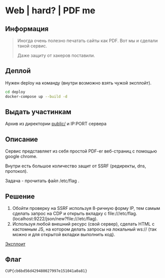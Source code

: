 # Web | hard? | PDF me

## Информация

> Иногда очень полезно печатать сайты как PDF. Вот мы и сделали такой сервис.
>
> Даже защиту от хакеров поставили.

## Деплой

Нужен deploy на команду (внутри возможно взять чужой эксплойт).
```sh
cd deploy
docker-compose up --build -d
```

## Выдать участинкам

Архив из директории [public/](public/) и IP:PORT сервера

## Описание

Сервис представляет из себя простой PDF-er веб-страниц с помощью google chrome.

Внутри есть большое количество защит от SSRF (редиректы, dns, протокол).

Задача - прочитать файл /etc/flag .

## Решение

1. Обойти проверку на SSRF используя 8-ричную форму IP, тем самым сделать запрос на CDP и открыть вкладку с file:///etc/flag. (localhost:9222/json/new?file:///etc/flag).
2. Используя любой внешний ресурс (свой сервер), сделать HTML с кастомным JS, на котором делать запросы на локальный ws:// (так можно и для открытой вкладки выполнить код).

[Эксплоит](solution/sploit.py)

## Флаг

`CUP{cb6bd56d429480027997e151041a0a81}`

